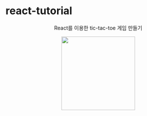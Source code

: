 # react-tutorial


<p align="center">
  React를 이용한 tic-tac-toe 게임 만들기
</p>

<p align="center">
  <img height="200" src="https://user-images.githubusercontent.com/48043626/111788138-124ee680-8903-11eb-92b9-8ce85b9671ed.png" />
</p>

